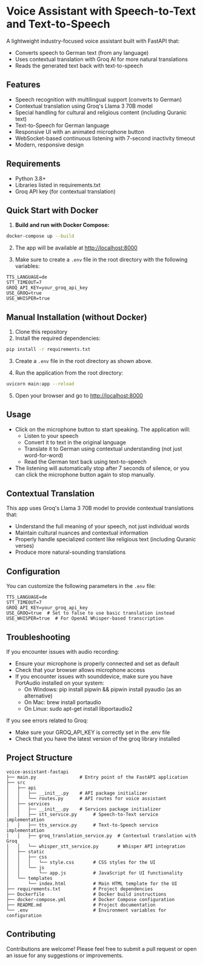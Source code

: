 # Voice Assistant with Speech-to-Text and Text-to-Speech

A lightweight industry-focused voice assistant built with FastAPI that:
- Converts speech to German text (from any language)
- Uses contextual translation with Groq AI for more natural translations
- Reads the generated text back with text-to-speech

## Features

- Speech recognition with multilingual support (converts to German)
- Contextual translation using Groq's Llama 3 70B model
- Special handling for cultural and religious content (including Quranic text)
- Text-to-Speech for German language
- Responsive UI with an animated microphone button
- WebSocket-based continuous listening with 7-second inactivity timeout
- Modern, responsive design

## Requirements

- Python 3.8+
- Libraries listed in requirements.txt
- Groq API key (for contextual translation)

## Quick Start with Docker

1. **Build and run with Docker Compose:**

```bash
docker-compose up --build
```

2. The app will be available at [http://localhost:8000](http://localhost:8000)

3. Make sure to create a `.env` file in the root directory with the following variables:

```
TTS_LANGUAGE=de
STT_TIMEOUT=7
GROQ_API_KEY=your_groq_api_key
USE_GROQ=true
USE_WHISPER=true
```

## Manual Installation (without Docker)

1. Clone this repository
2. Install the required dependencies:

```bash
pip install -r requirements.txt
```

3. Create a `.env` file in the root directory as shown above.

4. Run the application from the root directory:

```bash
uvicorn main:app --reload
```

5. Open your browser and go to [http://localhost:8000](http://localhost:8000)

## Usage

- Click on the microphone button to start speaking. The application will:
  - Listen to your speech
  - Convert it to text in the original language
  - Translate it to German using contextual understanding (not just word-for-word)
  - Read the German text back using text-to-speech
- The listening will automatically stop after 7 seconds of silence, or you can click the microphone button again to stop manually.

## Contextual Translation

This app uses Groq's Llama 3 70B model to provide contextual translations that:
- Understand the full meaning of your speech, not just individual words
- Maintain cultural nuances and contextual information
- Properly handle specialized content like religious text (including Quranic verses)
- Produce more natural-sounding translations

## Configuration

You can customize the following parameters in the `.env` file:

```
TTS_LANGUAGE=de
STT_TIMEOUT=7
GROQ_API_KEY=your_groq_api_key
USE_GROQ=true  # Set to false to use basic translation instead
USE_WHISPER=true  # For OpenAI Whisper-based transcription
```

## Troubleshooting

If you encounter issues with audio recording:
- Ensure your microphone is properly connected and set as default
- Check that your browser allows microphone access
- If you encounter issues with sounddevice, make sure you have PortAudio installed on your system:
  - On Windows: pip install pipwin && pipwin install pyaudio (as an alternative)
  - On Mac: brew install portaudio
  - On Linux: sudo apt-get install libportaudio2

If you see errors related to Groq:
- Make sure your GROQ_API_KEY is correctly set in the .env file
- Check that you have the latest version of the groq library installed

## Project Structure
```
voice-assistant-fastapi
├── main.py                # Entry point of the FastAPI application
├── src
│   ├── api
│   │   ├── __init__.py    # API package initializer
│   │   └── routes.py      # API routes for voice assistant
│   ├── services
│   │   ├── __init__.py    # Services package initializer
│   │   ├── stt_service.py      # Speech-to-Text service implementation
│   │   ├── tts_service.py      # Text-to-Speech service implementation
│   │   ├── groq_translation_service.py  # Contextual translation with Groq
│   │   └── whisper_stt_service.py       # Whisper API integration
│   ├── static
│   │   ├── css
│   │   │   └── style.css       # CSS styles for the UI
│   │   └── js
│   │       └── app.js          # JavaScript for UI functionality
│   └── templates
│       └── index.html          # Main HTML template for the UI
├── requirements.txt            # Project dependencies
├── Dockerfile                  # Docker build instructions
├── docker-compose.yml          # Docker Compose configuration
├── README.md                   # Project documentation
└── .env                        # Environment variables for configuration
```

## Contributing
Contributions are welcome! Please feel free to submit a pull request or open an issue for any suggestions or improvements.


<!-- # .env Environment:

API_KEY=your_api_key_here
# STT_SERVICE_URL=https://api.stt.service.url
LANGUAGE=de
SILENCE_TIMEOUT=7
STT_TIMEOUT=7
DEBUG=False
APP_NAME=Voice Assistant
USE_WHISPER=true
GROQ_API_KEY= Your API KEY Here -->